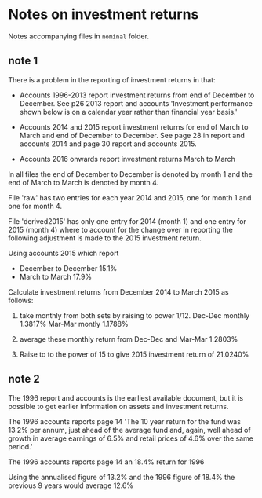 # Notes on investment returns 

Notes accompanying files in `nominal` folder. 

## note 1

There is a problem in the reporting of investment returns in that: 
- Accounts 1996-2013 report investment returns from end of December to December. See p26 2013 report and accounts 'Investment performance shown below is on a calendar year rather than financial year basis.'

- Accounts 2014 and 2015 report investment returns for end of March to March and end of December to December. See page 28 in report and accounts 2014 and page 30 report and accounts 2015.

- Accounts 2016 onwards report investment returns March to March 

In all files the end of December to December is denoted by month 1 and the end of March to March is denoted by month 4.

File 'raw' has two entries for each year 2014 and 2015, one for month 1 and one for month 4. 

File 'derived2015' has only one entry for 2014 (month 1) and one entry for 2015 (month 4) where to account for the change over in reporting the following adjustment is made to the 2015 investment return. 

Using accounts 2015 which report
- December to December 15.1%
- March to March 17.9%

Calculate investment returns from December 2014 to March 2015 as follows: 

1. take monthly from both sets by raising to power 1/12. 
Dec-Dec monthly 1.3817%
Mar-Mar montly 1.1788%

2. average these monthly return from Dec-Dec and Mar-Mar
1.2803%

3. Raise to to the power of 15 to give 2015 investment return of 21.0240%


## note 2

The 1996 report and accounts is the earliest available document, but it is possible to get earlier information on assets and investment returns. 

The 1996 accounts reports page 14 'The 10 year return for the fund was 13.2% per annum, just ahead of the average fund and, again, well ahead of growth in average earnings of 6.5% and retail prices of 4.6% over the same period.'

The 1996 accounts reports page 14 an 18.4% return for 1996
  
Using the annualised figure of 13.2% and the 1996 figure of 18.4% the previous 9 years would average 12.6%
